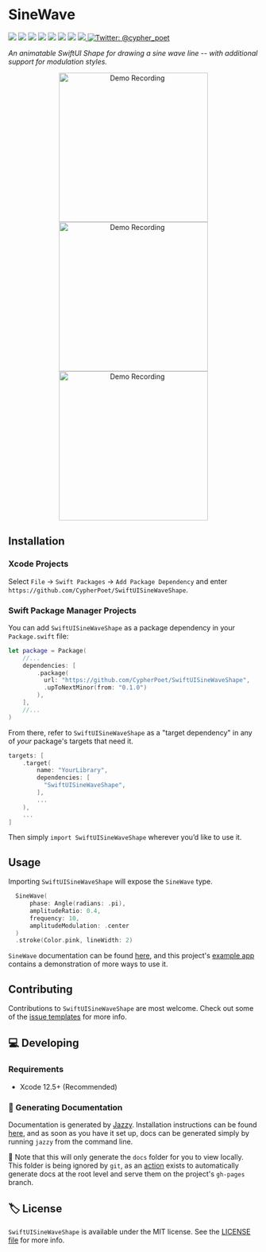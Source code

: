 # SineWave

<!-- Header Logo -->

<!-- <div align="center">
   <img width="600px" src="./Extras/banner-logo.png" alt="Banner Logo">
</div> -->


<!-- Badges -->

<p>
    <img src="https://img.shields.io/badge/iOS-14.0+-865EFC.svg" />
    <img src="https://img.shields.io/badge/iPadOS-14.0+-F65EFC.svg" />
    <img src="https://img.shields.io/badge/macOS-11.0+-179AC8.svg" />
    <img src="https://img.shields.io/badge/tvOS-14.0+-41465B.svg" />
    <img src="https://img.shields.io/badge/watchOS-7.0+-1FD67A.svg" />
    <img src="https://img.shields.io/badge/License-MIT-blue.svg" />
    <img src="https://github.com/CypherPoet/SwiftUISineWaveShape/workflows/Build%20&%20Test/badge.svg" />
    <a href="https://github.com/apple/swift-package-manager">
      <img src="https://img.shields.io/badge/spm-compatible-brightgreen.svg?style=flat" />
    </a>
    <a href="https://twitter.com/cypher_poet">
        <img src="https://img.shields.io/badge/Contact-@cypher_poet-lightgrey.svg?style=flat" alt="Twitter: @cypher_poet" />
    </a>
</p>


<p align="center">

_An animatable SwiftUI Shape for drawing a sine wave line -- with additional support for modulation styles._

<p />


<div align="center">
   <img width="300px" src="./Extras/modulation.gif" alt="Demo Recording">
   <img width="300px" src="./Extras/overlapping-waves.gif" alt="Demo Recording">
   <img width="300px" src="./Extras/slider-parameters.gif" alt="Demo Recording">
</div>


<!-- ## Features

- ✅ Feature 1
- ✅ Feature 2 -->


## Installation

### Xcode Projects

Select `File` -> `Swift Packages` -> `Add Package Dependency` and enter `https://github.com/CypherPoet/SwiftUISineWaveShape`.


### Swift Package Manager Projects

You can add `SwiftUISineWaveShape` as a package dependency in your `Package.swift` file:

```swift
let package = Package(
    //...
    dependencies: [
        .package(
          url: "https://github.com/CypherPoet/SwiftUISineWaveShape",
          .upToNextMinor(from: "0.1.0")
        ),
    ],
    //...
)
```

From there, refer to `SwiftUISineWaveShape` as a "target dependency" in any of _your_ package's targets that need it.

```swift
targets: [
    .target(
        name: "YourLibrary",
        dependencies: [
          "SwiftUISineWaveShape",
        ],
        ...
    ),
    ...
]
```

Then simply `import SwiftUISineWaveShape` wherever you’d like to use it.


## Usage

Importing `SwiftUISineWaveShape` will expose the `SineWave` type.

```swift
  SineWave(
      phase: Angle(radians: .pi),
      amplitudeRatio: 0.4,
      frequency: 10,
      amplitudeModulation: .center
  )
  .stroke(Color.pink, lineWidth: 2)
```

`SineWave` documentation can be found [here](https://cypherpoet.github.io/SwiftUISineWaveShape/), and this project's [example app](https://github.com/CypherPoet/SwiftUISineWaveShape/tree/main/Examples/SineWaveShapeDemo) contains a demonstration of more ways to use it.


## Contributing

Contributions to `SwiftUISineWaveShape` are most welcome. Check out some of the [issue templates](./.github/ISSUE_TEMPLATE/) for more info.



## 💻 Developing

### Requirements

- Xcode 12.5+ (Recommended)


### 📜 Generating Documentation

Documentation is generated by [Jazzy](https://github.com/realm/jazzy). Installation instructions can be found [here](https://github.com/realm/jazzy#installation), and as soon as you have it set up, docs can be generated simply by running `jazzy` from the command line.

📝 Note that this will only generate the `docs` folder for you to view locally. This folder is being ignored by `git`, as an [action](./.github/workflows/PublishDocumentation.yml) exists to automatically generate docs at the root level and serve them on the project's `gh-pages` branch.


## 🏷 License

`SwiftUISineWaveShape` is available under the MIT license. See the [LICENSE file](./LICENSE) for more info.
